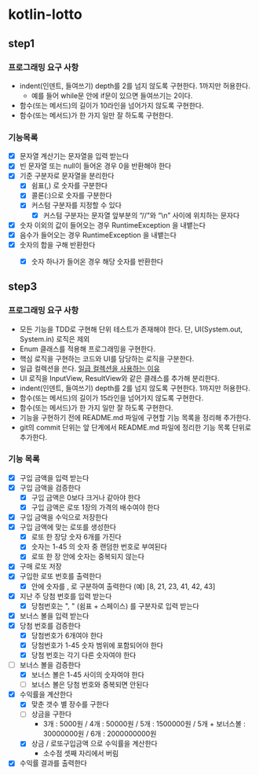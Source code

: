 # kotlin-lotto

## step1

### 프로그래밍 요구 사항
- indent(인덴트, 들여쓰기) depth를 2를 넘지 않도록 구현한다. 1까지만 허용한다.
  - 예를 들어 while문 안에 if문이 있으면 들여쓰기는 2이다.
- 함수(또는 메서드)의 길이가 10라인을 넘어가지 않도록 구현한다.
- 함수(또는 메서드)가 한 가지 일만 잘 하도록 구현한다.

### 기능목록
- [x] 문자열 계산기는 문자열을 입력 받는다
- [x] 빈 문자열 또는 null이 들어온 경우 0을 반환해야 한다
- [x] 기준 구분자로 문자열을 분리한다
  - [x] 쉼표(,) 로 숫자를 구분한다 
  - [x] 콜론(:)으로 숫자를 구분한다
  - [x] 커스텀 구분자를 지정할 수 있다 
    - [x] 커스텀 구분자는 문자열 앞부분의 “//”와 “\n” 사이에 위치하는 문자다 
- [x] 숫자 이외의 값이 들어오는 경우 RuntimeException 을 내뱉는다
- [x] 음수가 들어오는 경우 RuntimeException 을 내뱉는다
- [x] 숫자의 합을 구해 반환한다
  - [x] 숫자 하나가 들어온 경우 해당 숫자를 반환한다


## step3

### 프로그래밍 요구 사항
- 모든 기능을 TDD로 구현해 단위 테스트가 존재해야 한다. 단, UI(System.out, System.in) 로직은 제외
- Enum 클래스를 적용해 프로그래밍을 구현한다.
- 핵심 로직을 구현하는 코드와 UI를 담당하는 로직을 구분한다.
- 일급 컬렉션을 쓴다.
  [일급 컬렉션을 사용하는 이유](https://tecoble.techcourse.co.kr/post/2020-05-08-First-Class-Collection/)
- UI 로직을 InputView, ResultView와 같은 클래스를 추가해 분리한다.
- indent(인덴트, 들여쓰기) depth를 2를 넘지 않도록 구현한다. 1까지만 허용한다.
- 함수(또는 메서드)의 길이가 15라인을 넘어가지 않도록 구현한다.
- 함수(또는 메서드)가 한 가지 일만 잘 하도록 구현한다.
- 기능을 구현하기 전에 README.md 파일에 구현할 기능 목록을 정리해 추가한다.
- git의 commit 단위는 앞 단계에서 README.md 파일에 정리한 기능 목록 단위로 추가한다.

### 기능 목록
- [x] 구입 금액을 입력 받는다
- [x] 구입 금액을 검증한다 
  - [x] 구입 금액은 0보다 크거나 같아야 한다 
  - [x] 구입 금액은 로또 1장의 가격의 배수여야 한다
- [x] 구입 금액을 수익으로 저장한다
- [x] 구입 금액에 맞는 로또를 생성한다
  - [x] 로또 한 장당 숫자 6개를 가진다 
  - [x] 숫자는 1-45 의 숫자 중 랜덤한 번호로 부여된다 
  - [x] 로또 한 장 안에 숫자는 중복되지 않는다 
- [x] 구매 로또 저장
- [x] 구입한 로또 번호를 출력한다 
  - [x] 안에 숫자를 , 로 구분하여 출력한다 (예) [8, 21, 23, 41, 42, 43]
- [x] 지난 주 당첨 번호를 입력 받는다 
  - [x] 당첨번호는 ", " (쉼표 + 스페이스) 를 구분자로 입력 받는다 
- [x] 보너스 볼을 입력 받는다 
- [x] 당첨 번호를 검증한다
  - [x] 당첨번호가 6개여야 한다
  - [x] 당첨번호가 1-45 숫자 범위에 포함되어야 한다
  - [x] 당첨 번호는 각기 다른 숫자여야 한다
- [ ] 보너스 볼을 검증한다
  - [x] 보너스 볼은 1-45 사이의 숫자여야 한다 
  - [ ] 보너스 볼은 당첨 번호와 중복되면 안된다
- [x] 수익률을 계산한다 
  - [x] 맞춘 갯수 별 장수를 구한다 
  - [ ] 상금을 구한다 
    - 3개 : 5000원 / 4개 : 50000원 / 5개 : 1500000원 / 5개 + 보너스볼 : 30000000원 / 6개 : 2000000000원
  - [x] 상금 / 로또구입금액 으로 수익률을 계산한다
    - 소수점 셋째 자리에서 버림
- [x] 수익률 결과를 출력한다
